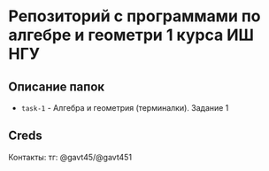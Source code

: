 # Репозиторий с программами по алгебре и геометри 1 курса ИШ НГУ

## Описание папок
 - `task-1` - Алгебра и геометрия (терминалки). Задание 1


## Creds
Контакты: 
тг: @gavt45/@gavt451
